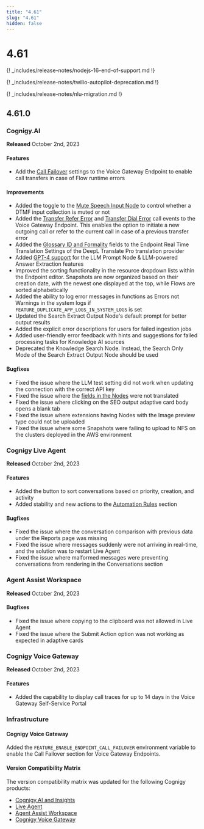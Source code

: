 ```yaml
---
title: "4.61"
slug: "4.61"
hidden: false
---
```


# 4.61

{! _includes/release-notes/nodejs-16-end-of-support.md !}

{! _includes/release-notes/twilio-autopilot-deprecation.md !}

{! _includes/release-notes/nlu-migration.md !}

## 4.61.0

### Cognigy.AI

**Released** October 2nd, 2023

#### Features

- Add the [Call Failover](../ai/endpoints/voice-gateway.md) settings to the Voice Gateway Endpoint to enable call transfers in case of Flow runtime errors

#### Improvements

- Added the toggle to the [Mute Speech Input Node](../ai/nodes/voice/voice-gateway/mute-speech-input.md) to control whether a DTMF input collection is muted or not
- Added the [Transfer Refer Error](../voicegateway/references/events/TRANSFER_REFER_ERROR.md) and [Transfer Dial Error](../voicegateway/references/events/TRANSFER_DIAL_ERROR.md) call events to the Voice Gateway Endpoint. This enables the option to initiate a new outgoing call or refer to the current call in case of a previous transfer error
- Added the [Glossary ID and Formality](../ai/endpoints/real-time-translation-settings.md#configure-translation-provider) fields to the Endpoint Real Time Translation Settings of the DeepL Translate Pro translation provider
- Added [GPT-4 support](../ai/resources/build/llm.md#supported-models) for the LLM Prompt Node & LLM-powered Answer Extraction features
- Improved the sorting functionality in the resource dropdown lists within the Endpoint editor. Snapshots are now organized based on their creation date, with the newest one displayed at the top, while Flows are sorted alphabetically
- Added the ability to log error messages in functions as Errors not Warnings in the system logs if `FEATURE_DUPLICATE_APP_LOGS_IN_SYSTEM_LOGS` is set
- Updated the Search Extract Output Node's default prompt for better output results
- Added the explicit error descriptions for users for failed ingestion jobs
- Added user-friendly error feedback with hints and suggestions for failed processing tasks for Knowledge AI sources
- Deprecated the Knowledge Search Node. Instead, the Search Only Mode of the Search Extract Output Node should be used

#### Bugfixes

- Fixed the issue where the LLM test setting did not work when updating the connection with the correct API key
- Fixed the issue where the [fields in the Nodes](../ai/tools/auto-localization.md) were not translated
- Fixed the issue where clicking on the SEO output adaptive card body opens a blank tab
- Fixed the issue where extensions having Nodes with the Image preview type could not be uploaded
- Fixed the issue where some Snapshots were failing to upload to NFS on the clusters deployed in the AWS environment

### Cognigy Live Agent

**Released** October 2nd, 2023

#### Features

- Added the button to sort conversations based on priority, creation, and activity
- Added stability and new actions to the [Automation Rules](../live-agent/settings/automation-rules.md) section

#### Bugfixes

- Fixed the issue where the conversation comparison with previous data under the Reports page was missing
- Fixed the issue where messages suddenly were not arriving in real-time, and the solution was to restart Live Agent
- Fixed the issue where malformed messages were preventing conversations from rendering in the Conversations section

### Agent Assist Workspace

**Released** October 2nd, 2023

#### Bugfixes

- Fixed the issue where copying to the clipboard was not allowed in Live Agent
- Fixed the issue where the Submit Action option was not working as expected in adaptive cards

### Cognigy Voice Gateway

**Released** October 2nd, 2023

#### Features

- Added the capability to display call traces for up to 14 days in the Voice Gateway Self-Service Portal

### Infrastructure

#### Cognigy Voice Gateway

Added the `FEATURE_ENABLE_ENDPOINT_CALL_FAILOVER` environment variable to enable the Call Failover section for Voice Gateway Endpoints.

#### Version Compatibility Matrix

The version compatibility matrix was updated for the following Cognigy products:

- [Cognigy.AI and Insights](../ai/installation/version-compatibility-matrix.md)
- [Live Agent](../live-agent/installation/deployment/version-compatibility-matrix.md)
- [Agent Assist Workspace](../ai-copilot/installation/version-compatibility-matrix.md)
- [Cognigy Voice Gateway](../voicegateway/installation/version-compatibility-matrix.md)
